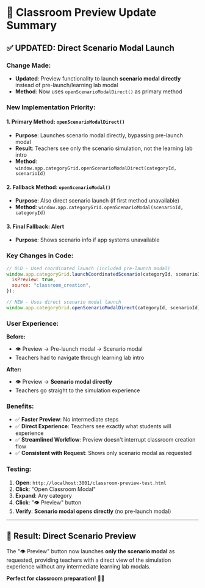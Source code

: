 # 🎯 Classroom Preview Update Summary

## ✅ **UPDATED: Direct Scenario Modal Launch**

### **Change Made:**

- **Updated**: Preview functionality to launch **scenario modal directly** instead of pre-launch/learning lab modal
- **Method**: Now uses `openScenarioModalDirect()` as primary method

### **New Implementation Priority:**

#### **1. Primary Method: `openScenarioModalDirect()`**

- **Purpose**: Launches scenario modal directly, bypassing pre-launch modal
- **Result**: Teachers see only the scenario simulation, not the learning lab intro
- **Method**: `window.app.categoryGrid.openScenarioModalDirect(categoryId, scenarioId)`

#### **2. Fallback Method: `openScenarioModal()`**

- **Purpose**: Also direct scenario launch (if first method unavailable)
- **Method**: `window.app.categoryGrid.openScenarioModal(scenarioId, categoryId)`

#### **3. Final Fallback: Alert**

- **Purpose**: Shows scenario info if app systems unavailable

### **Key Changes in Code:**

```javascript
// OLD - Used coordinated launch (included pre-launch modal)
window.app.categoryGrid.launchCoordinatedScenario(categoryId, scenarioId, {
  isPreview: true,
  source: "classroom_creation",
});

// NEW - Uses direct scenario modal launch
window.app.categoryGrid.openScenarioModalDirect(categoryId, scenarioId);
```

### **User Experience:**

**Before:**

- 👁️ Preview → Pre-launch modal → Scenario modal
- Teachers had to navigate through learning lab intro

**After:**

- 👁️ Preview → **Scenario modal directly**
- Teachers go straight to the simulation experience

### **Benefits:**

- ✅ **Faster Preview**: No intermediate steps
- ✅ **Direct Experience**: Teachers see exactly what students will experience
- ✅ **Streamlined Workflow**: Preview doesn't interrupt classroom creation flow
- ✅ **Consistent with Request**: Shows only scenario modal as requested

### **Testing:**

1. **Open**: `http://localhost:3001/classroom-preview-test.html`
2. **Click**: "Open Classroom Modal"
3. **Expand**: Any category
4. **Click**: "👁️ Preview" button
5. **Verify**: **Scenario modal opens directly** (no pre-launch modal)

---

## 🎉 **Result: Direct Scenario Preview**

The "👁️ Preview" button now launches **only the scenario modal** as requested, providing teachers with a direct view of the simulation experience without any intermediate learning lab modals.

**Perfect for classroom preparation!** 🏫✨
